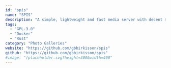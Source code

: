```yaml
---
id: "spis"
name: "SPIS"
description: "A simple, lightweight and fast media server with decent mobile support."
tags:
  - "GPL-3.0"
  - "Docker"
  - "Rust"
category: "Photo Galleries"
website: "https://github.com/gbbirkisson/spis"
github: "https://github.com/gbbirkisson/spis"
#image: "/placeholder.svg?height=300&width=400"
---
```


